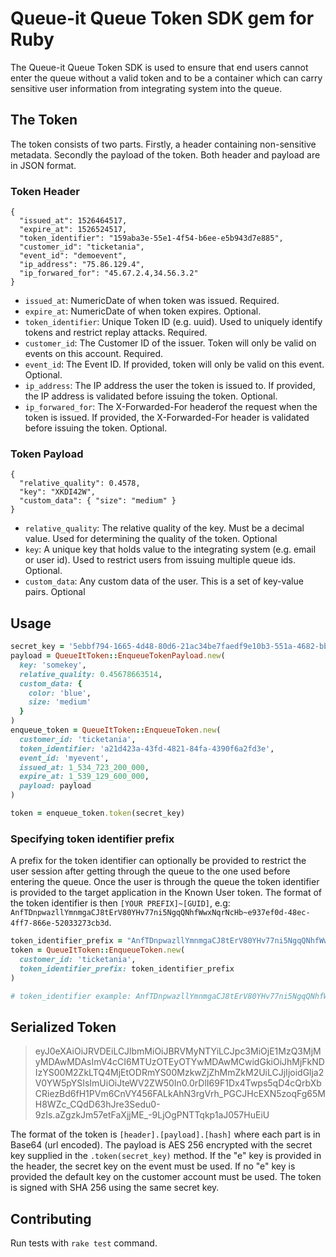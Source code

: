 # Queue-it Queue Token SDK gem for Ruby
The Queue-it Queue Token SDK is used to ensure that end users cannot enter the queue without a valid token and to be a container which can carry sensitive user information from integrating system into the queue.
## The Token
The token consists of two parts. Firstly, a header containing non-sensitive metadata. Secondly the payload of the token. Both header and payload are in JSON format.

### Token Header
```
{
  "issued_at": 1526464517,
  "expire_at": 1526524517,
  "token_identifier": "159aba3e-55e1-4f54-b6ee-e5b943d7e885",
  "customer_id": "ticketania",
  "event_id": "demoevent",
  "ip_address": "75.86.129.4",
  "ip_forwared_for": "45.67.2.4,34.56.3.2"
}
```
- `issued_at`: NumericDate of when token was issued. Required.
- `expire_at`: NumericDate of when token expires. Optional.
- `token_identifier`: Unique Token ID (e.g. uuid). Used to uniquely identify tokens and restrict replay attacks. Required.
- `customer_id`: The Customer ID of the issuer. Token will only be valid on events on this account. Required.
- `event_id`: The Event ID. If provided, token will only be valid on this event. Optional.
- `ip_address`: The IP address the user the token is issued to. If provided, the IP address is validated before issuing the token. Optional.
- `ip_forwared_for`: The X-Forwarded-For headerof the request when the token is issued. If provided, the X-Forwarded-For header is validated before issuing the token. Optional.

### Token Payload
```
{
  "relative_quality": 0.4578,
  "key": "XKDI42W",
  "custom_data": { "size": "medium" }
}
```
- `relative_quality`: The relative quality of the key. Must be a decimal value. Used for determining the quality of the token. Optional
- `key`: A unique key that holds value to the integrating system (e.g. email or user id). Used to restrict users from issuing multiple queue ids. Optional.
- `custom_data`: Any custom data of the user. This is a set of key-value pairs. Optional

## Usage
```Ruby
secret_key = '5ebbf794-1665-4d48-80d6-21ac34be7faedf9e10b3-551a-4682-bb77-fee59d6355d6'
payload = QueueItToken::EnqueueTokenPayload.new(
  key: 'somekey',
  relative_quality: 0.45678663514,
  custom_data: {
    color: 'blue',
    size: 'medium'
  }
)
enqueue_token = QueueItToken::EnqueueToken.new(
  customer_id: 'ticketania',
  token_identifier: 'a21d423a-43fd-4821-84fa-4390f6a2fd3e',
  event_id: 'myevent',
  issued_at: 1_534_723_200_000,
  expire_at: 1_539_129_600_000,
  payload: payload
)

token = enqueue_token.token(secret_key)
```

### Specifying token identifier prefix
A prefix for the token identifier can optionally be provided to restrict the user session after getting through the queue to the one used before entering the queue. Once the user is through the queue the token identifier is provided to the target application in the Known User token. The format of the token identifier is then `[YOUR PREFIX]~[GUID]`, e.g: `AnfTDnpwazllYmnmgaCJ8tErV80YHv77ni5NgqQNhfWwxNqrNcHb~e937ef0d-48ec-4ff7-866e-52033273cb3d`.
```Ruby
token_identifier_prefix = "AnfTDnpwazllYmnmgaCJ8tErV80YHv77ni5NgqQNhfWwxNqrNcHb"
token = QueueItToken::EnqueueToken.new(
  customer_id: 'ticketania',
  token_identifier_prefix: token_identifier_prefix
)

# token_identifier example: AnfTDnpwazllYmnmgaCJ8tErV80YHv77ni5NgqQNhfWwxNqrNcHb~e937ef0d-48ec-4ff7-866e-52033273cb3d
```

## Serialized Token
> eyJ0eXAiOiJRVDEiLCJlbmMiOiJBRVMyNTYiLCJpc3MiOjE1MzQ3MjMyMDAwMDAsImV4cCI6MTUzOTEyOTYwMDAwMCwidGkiOiJhMjFkNDIzYS00M2ZkLTQ4MjEtODRmYS00MzkwZjZhMmZkM2UiLCJjIjoidGlja2V0YW5pYSIsImUiOiJteWV2ZW50In0.0rDlI69F1Dx4Twps5qD4cQrbXbCRiezBd6fH1PVm6CnVY456FALkAhN3rgVrh_PGCJHcEXN5zoqFg65MH8WZc_CQdD63hJre3Sedu0-9zIs.aZgzkJm57etFaXjjME_-9LjOgPNTTqkp1aJ057HuEiU

The format of the token is `[header].[payload].[hash]` where each part is in Base64 (url encoded). The payload is AES 256 encrypted with the secret key supplied in the `.token(secret_key)` method. If the "e" key is provided in the header, the secret key on the event must be used. If no "e" key is provided the default key on the customer account must be used.
The token is signed with SHA 256 using the same secret key.

## Contributing
Run tests with `rake test` command.
